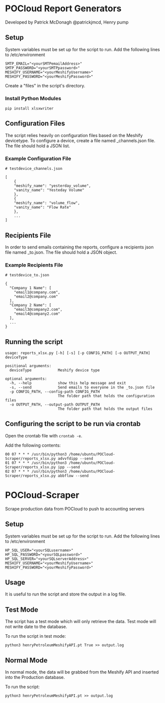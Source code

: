 # POCloud Report Generators

Developed by Patrick McDonagh @patrickjmcd, Henry pump

## Setup

System variables must be set up for the script to run. Add the following lines to /etc/environment
```
SMTP_EMAIL="<yourSMTPemailAddress>"
SMTP_PASSWORD="<yourSMTPpassword>"
MESHIFY_USERNAME="<yourMeshifyUsername>"
MESHIFY_PASSWORD="<yourMeshifyPassword>"
```

Create a "files" in the script's directory.

### Install Python Modules

```
pip install xlsxwriter
```

## Configuration Files

The script relies heavily on configuration files based on the Meshify devicetype. To configure a device, create a file
named <devicetype>_channels.json file. The file should hold a JSON list.

### Example Configuration File

```
# testdevice_channels.json

[
    {
    "meshify_name": "yesterday_volume",
    "vanity_name": "Yesteday Volume"
    },
    {
    "meshify_name": "volume_flow",
    "vanity_name": "Flow Rate"
    },
    ...
]
```

## Recipients File

In order to send emails containing the reports, configure a recipients json file named <devicetype>_to.json. The
file should hold a JSON object.

### Example Recipients File

```
# testdevice_to.json

{
  "Company 1 Name": [
    "email1@company.com",
    "email2@company.com"
  ],
  "Company 2 Name": [
    "email3@company2.com",
    "email4@company2.com"
  ],
  ...
}
```

## Running the script

```
usage: reports_xlsx.py [-h] [-s] [-p CONFIG_PATH] [-o OUTPUT_PATH] deviceType

positional arguments:
  deviceType            Meshify device type

optional arguments:
  -h, --help            show this help message and exit
  -s, --send            Send emails to everyone in the _to.json file
  -p CONFIG_PATH, --config-path CONFIG_PATH
                        The folder path that holds the configuration files
  -o OUTPUT_PATH, --output-path OUTPUT_PATH
                        The folder path that holds the output files
```

## Configuring the script to be run via crontab

Open the crontab file with `crontab -e`.

Add the following contents:
```
00 07 * * * /usr/bin/python3 /home/ubuntu/POCloud-Scraper/reports_xlsx.py advvfdipp --send
01 07 * * * /usr/bin/python3 /home/ubuntu/POCloud-Scraper/reports_xlsx.py ipp --send
02 07 * * * /usr/bin/python3 /home/ubuntu/POCloud-Scraper/reports_xlsx.py abbflow --send
```


# POCloud-Scraper
Scrape production data from POCloud to push to accounting servers

## Setup
System variables must be set up for the script to run. Add the following lines to /etc/environment
```
HP_SQL_USER="<yourSQLusername>"
HP_SQL_PASSWORD="<yourSQLpassword>"
HP_SQL_SERVER="<yourSQLserverAddress>"
MESHIFY_USERNAME="<yourMeshifyUsername>"
MESHIFY_PASSWORD="<yourMeshifyPassword>"
```

## Usage
It is useful to run the script and store the output in a log file.

## Test Mode
The script has a test mode which will only retrieve the data. Test mode will not write date to the database.

To run the script in test mode:
```
python3 henryPetroleumMeshifyAPI.pt True >> output.log
```

## Normal Mode
In normal mode, the data will be grabbed from the Meshify API and inserted into the Production database.

To run the script:
```
python3 henryPetroleumMeshifyAPI.pt >> output.log
```
